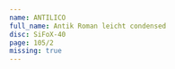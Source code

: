 ```yaml
---
name: ANTILICO
full_name: Antik Roman leicht condensed
disc: SiFoX-40
page: 105/2
missing: true
---
```

